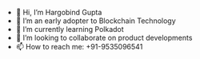 - 👋 Hi, I’m Hargobind Gupta
- 👀 I’m an early adopter to Blockchain Technology
- 🌱 I’m currently learning Polkadot
- 💞️ I’m looking to collaborate on product developments
- 📫 How to reach me:
+91-9535096541

<!---
hargobindAlite/hargobindAlite is a ✨ special ✨ repository because its `README.md` (this file) appears on your GitHub profile.
You can click the Preview link to take a look at your changes.
--->
